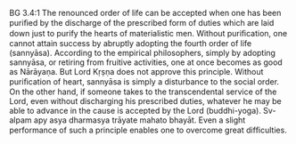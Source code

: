BG 3.4:1	The renounced order of life can be accepted when one has been puriﬁed by the discharge of the prescribed form of duties which are laid down just to purify the hearts of materialistic men. Without puriﬁcation, one cannot attain success by abruptly adopting the fourth order of life (sannyāsa). According to the empirical philosophers, simply by adopting sannyāsa, or retiring from fruitive activities, one at once becomes as good as Nārāyaṇa. But Lord Kṛṣṇa does not approve this principle. Without puriﬁcation of heart, sannyāsa is simply a disturbance to the social order. On the other hand, if someone takes to the transcendental service of the Lord, even without discharging his prescribed duties, whatever he may be able to advance in the cause is accepted by the Lord (buddhi-yoga). Sv-alpam apy asya dharmasya trāyate mahato bhayāt. Even a slight performance of such a principle enables one to overcome great difﬁculties.